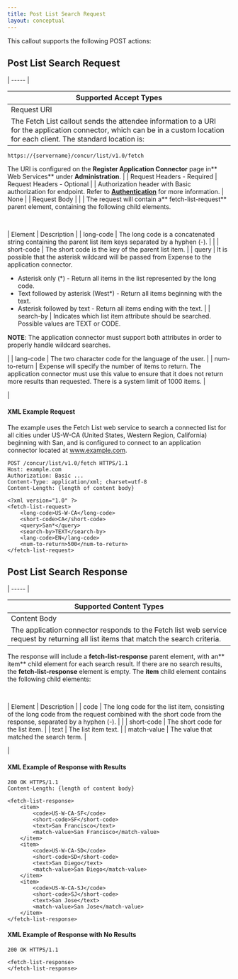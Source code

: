 ```yaml
---
title: Post List Search Request 
layout: conceptual
---
```





This callout supports the following POST actions:

##  Post List Search Request

| ----- |

| Supported Accept Types                                                                                                                                                   |
| ------------------------------------------------------------------------------------------------------------------------------------------------------------------------ |
| Request URI                                                                                                                                                              |
| The Fetch List callout sends the attendee information to a URI for the application connector, which can be in a custom location for each client. The standard location is:

    https://{servername}/concur/list/v1.0/fetch

The URI is configured on the **Register Application Connector** page in** Web Services** under **Administration**. |
|  Request Headers - Required |  Request Headers - Optional |
|  Authorization header with Basic authorization for endpoint. Refer to [**Authentication**][1] for more information. |  None |
|  Request Body |   |
|  The request will contain a** fetch-list-request** parent element, containing the following child elements.

 

|  Element |  Description |
|  long-code |  The long code is a concatenated string containing the parent list item keys separated by a hyphen (-). |   |
|  short-code |  The short code is the key of the parent list item. |
|  query |  It is possible that the asterisk wildcard will be passed from Expense to the application connector.

* Asterisk only (*) - Return all items in the list represented by the long code.
* Text followed by asterisk (West*) - Return all items beginning with the text.
* Asterisk followed by text - Return all items ending with the text.
 |
|  search-by |  Indicates which list item attribute should be searched. Possible values are TEXT or CODE.

**NOTE**: The application connector must support both attributes in order to properly handle wildcard searches.

 |
|  lang-code |  The two character code for the language of the user. |
|  num-to-return |  Expense will specify the number of items to return. The application connector must use this value to ensure that it does not return more results than requested. There is a system limit of 1000 items. |

 |

####  XML Example Request

The example uses the Fetch List web service to search a connected list for all cities under US-W-CA (United States, Western Region, California) beginning with San, and is configured to connect to an application connector located at www.example.com.

    POST /concur/list/v1.0/fetch HTTPS/1.1
    Host: example.com
    Authorization: Basic ...
    Content-Type: application/xml; charset=utf-8
    Content-Length: {length of content body}

    <?xml version="1.0" ?>
    <fetch-list-request>
        <long-code>US-W-CA</long-code>
        <short-code>CA</short-code>
        <query>San*</query>
        <search-by>TEXT</search-by>
        <lang-code>EN</lang-code>
        <num-to-return>500</num-to-return>
    </fetch-list-request>

##  Post List Search Response

| ----- |

| Supported Content Types                                                                                                            |
| ---------------------------------------------------------------------------------------------------------------------------------- |
| Content Body                                                                                                                       |
| The application connector responds to the Fetch list web service request by returning all list items that match the search criteria.

The response will include a **fetch-list-response** parent element, with an** item** child element for each search result. If there are no search results, the **fetch-list-response** element is empty. The **item** child element contains the following child elements:

 

|  Element |  Description |
|  code |  The long code for the list item, consisting of the long code from the request combined with the short code from the response, separated by a hyphen (-). |   |
|  short-code |  The short code for the list item. |
|  text |  The list item text. |
|  match-value |  The value that matched the search term. |

 |

####  XML Example of Response with Results

    200 OK HTTPS/1.1
    Content-Length: {length of content body}

    <fetch-list-response>
        <item>
            <code>US-W-CA-SF</code>
            <short-code>SF</short-code>
            <text>San Francisco</text>
            <match-value>San Francisco</match-value>
        </item>
        <item>
            <code>US-W-CA-SD</code>
            <short-code>SD</short-code>
            <text>San Diego</text>
            <match-value>San Diego</match-value>
        </item>
        <item>
            <code>US-W-CA-SJ</code>
            <short-code>SJ</short-code>
            <text>San Jose</text>
            <match-value>San Jose</match-value>
        </item>
    </fetch-list-response>

####  XML Example of Response with No Results

    200 OK HTTPS/1.1

    <fetch-list-response>
    </fetch-list-response>

  


[1]: https://developer.concur.com/node/443#auth
